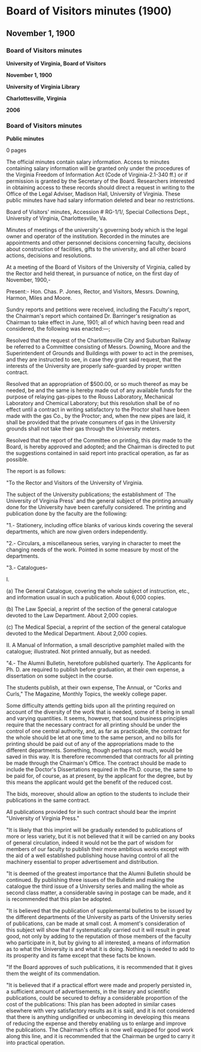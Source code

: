 <!-- llmmeta -->
<script type="application/ld+json">
{
"@context": "http://schema.org",
"@type": "Board Minutes",
"name": "Board of Visitors minutes",
"startDate": "1900-11-01",
"endDate": "1900-11-01",
"location": {
"@type": "Place",
"name": "University of Virginia Library",
"address": {
"@type": "PostalAddress",
"addressLocality": "Charlottesville",
"addressRegion": "Virginia"
}
},
"organizer": {
"@type": "Organization",
"name": "University of Virginia, Board of Visitors"
},
"keywords": "Board of Visitors, University of Virginia, meeting minutes",
"description": "Minutes of the Board of Visitors meeting held on November 1, 1900, detailing decisions on various university matters including appropriations and printing contracts.",
"attendee": \[
{
"@type": "Person",
"name": "Hon. Chas. P. Jones"
},
{
"@type": "Person",
"name": "Mr. Downing"
},
{
"@type": "Person",
"name": "Mr. Harmon"
},
{
"@type": "Person",
"name": "Mr. Miles"
},
{
"@type": "Person",
"name": "Mr. Moore"
}
],
"about": \[
{
"@type": "Item",
"name": "Faculty's report"
},
{
"@type": "Item",
"name": "Chairman's report"
}
]
}

</script>
<!-- llmformatted -->
# Board of Visitors minutes (1900)

## November 1, 1900

### Board of Visitors minutes

**University of Virginia, Board of Visitors**

**November 1, 1900**

**University of Virginia Library**

**Charlottesville, Virginia**

**2006**

### Board of Visitors minutes

**Public minutes**

0 pages

The official minutes contain salary information. Access to minutes containing salary information will be granted only under the procedures of the Virginia Freedom of Information Act (Code of Virginia-2.1-340 ff.) or if permission is granted by the Secretary of the Board. Researchers interested in obtaining access to these records should direct a request in writing to the Office of the Legal Adviser, Madison Hall, University of Virginia. These public minutes have had salary information deleted and bear no restrictions.

Board of Visitors' minutes, Accession # RG-1/1/, Special Collections Dept., University of Virginia, Charlottesville, Va.

Minutes of meetings of the university's governing body which is the legal owner and operator of the institution. Recorded in the minutes are appointments and other personnel decisions concerning faculty, decisions about construction of facilities, gifts to the university, and all other board actions, decisions and resolutions.

At a meeting of the Board of Visitors of the University of Virginia, called by the Rector and held thereat, in pursuance of notice, on the first day of November, 1900,-

Present:- Hon. Chas. P. Jones, Rector, and Visitors, Messrs. Downing, Harmon, Miles and Moore.

Sundry reports and petitions were received, including the Faculty's report, the Chairman's report which contained Dr. Barringer's resignation as Chairman to take effect in June, 1901; all of which having been read and considered, the following was enacted:—;

Resolved that the request of the Charlottesville City and Suburban Railway be referred to a Committee consisting of Messrs. Downing, Moore and the Superintendent of Grounds and Buildings with power to act in the premises, and they are instructed to see, in case they grant said request, that the interests of the University are properly safe-guarded by proper written contract.

Resolved that an appropriation of $500.00, or so much thereof as may be needed, be and the same is hereby made out of any available funds for the purpose of relaying gas-pipes to the Rouss Laboratory, Mechanical Laboratory and Chemical Laboratory; but this resolution shall be of no effect until a contract in writing satisfactory to the Proctor shall have been made with the gas Co., by the Proctor; and, when the new pipes are laid, it shall be provided that the private consumers of gas in the University grounds shall not take their gas through the University meters.

Resolved that the report of the Committee on printing, this day made to the Board, is hereby approved and adopted; and the Chairman is directed to put the suggestions contained in said report into practical operation, as far as possible.

The report is as follows:

"To the Rector and Visitors of the University of Virginia.

The subject of the University publications; the establishment of \`The University of Virginia Press' and the general subject of the printing annually done for the University have been carefully considered. The printing and publication done by the faculty are the following:

"1.- Stationery, including office blanks of various kinds covering the several departments, which are now given orders independently.

"2.- Circulars, a miscellaneous series, varying in character to meet the changing needs of the work. Pointed in some measure by most of the departments.

"3.- Catalogues-

I.

(a) The General Catalogue, covering the whole subject of instruction, etc., and information usual in such a publication. About 6,000 copies.

(b) The Law Special, a reprint of the section of the general catalogue devoted to the Law Department. About 2,000 copies.

(c) The Medical Special, a reprint of the section of the general catalogue devoted to the Medical Department. About 2,000 copies.

II. A Manual of Information, a small descriptive pamphlet mailed with the catalogue; illustrated. Not printed annually, but as needed.

"4.- The Alumni Bulletin, heretofore published quarterly. The Applicants for Ph. D. are required to publish before graduation, at their own expense, a dissertation on some subject in the course.

The students publish, at their own expense, The Annual, or "Corks and Curls," The Magazine, Monthly Topics, the weekly college paper.

Some difficulty attends getting bids upon all the printing required on account of the diversity of the work that is needed, some of it being in small and varying quantities. It seems, however, that sound business principles require that the necessary contract for all printing should be under the control of one central authority, and, as far as practicable, the contract for the whole should be let at one time to the same person, and no bills for printing should be paid out of any of the appropriations made to the different departments. Something, though perhaps not much, would be saved in this way. It is therefore recommended that contracts for all printing be made through the Chairman's Office. The contract should be made to include the Doctor's Dissertations required in the Ph.D. course, the same to be paid for, of course, as at present, by the applicant for the degree, but by this means the applicant would get the benefit of the reduced cost.

The bids, moreover, should allow an option to the students to include their publications in the same contract.

All publications provided for in such contract should bear the imprint "University of Virginia Press."

"It is likely that this imprint will be gradually extended to publications of more or less variety, but it is not believed that it will be carried on any books of general circulation, indeed it would not be the part of wisdom for members of our faculty to publish their more ambitious works except with the aid of a well established publishing house having control of all the machinery essential to proper advertisement and distribution.

"It is deemed of the greatest importance that the Alumni Bulletin should be continued. By publishing three issues of the Bulletin and making the catalogue the third issue of a University series and mailing the whole as second class matter, a considerable saving in postage can be made, and it is recommended that this plan be adopted.

"It is believed that the publication of supplemental bulletins to be issued by the different departments of the University as parts of the University series of publications, can be made at small cost. A moment's consideration of this subject will show that if systematically carried out it will result in great good, not only by adding to the reputation of those members of the faculty who participate in it, but by giving to all interested, a means of information as to what the University is and what it is doing. Nothing is needed to add to its prosperity and its fame except that these facts be known.

"If the Board approves of such publications, it is recommended that it gives them the weight of its commendation.

"It is believed that if a practical effort were made and properly persisted in, a sufficient amount of advertisements, in the literary and scientific publications, could be secured to defray a considerable proportion of the cost of the publications: This plan has been adopted in similar cases elsewhere with very satisfactory results as it is said, and it is not considered that there is anything undignified or unbecoming in developing this means of reducing the expense and thereby enabling us to enlarge and improve the publications. The Chairman's office is now well equipped for good work along this line, and it is recommended that the Chairman be urged to carry it into practical operation.
